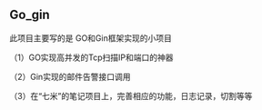 ## Go_gin

此项目主要写的是 GO和Gin框架实现的小项目

（1）GO实现高并发的Tcp扫描IP和端口的神器 

（2）Gin实现的邮件告警接口调用 

（3）在“七米”的笔记项目上，完善相应的功能，日志记录，切割等等